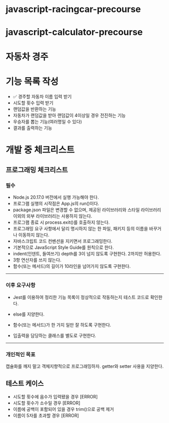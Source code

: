# javascript-racingcar-precourse

# javascript-calculator-precourse

# 자동차 경주

# 기능 목록 작성

- ✅ 경주할 자동차 이름 입력 받기
- 시도할 횟수 입력 받기
- 랜덤값을 반환하는 기능
- 자동차가 랜덤값을 받아 랜덤값이 4이상일 경우 전진하는 기능
- 우승자를 뽑는 기능(여러명일 수 있다)
- 결과를 출력하는 기능

# 개발 중 체크리스트

## 프로그래밍 체크리스트

### 필수

- Node.js 20.17.0 버전에서 실행 가능해야 한다.
- 프로그램 실행의 시작점은 App.js의 run()이다.
- package.json 파일은 변경할 수 없으며, 제공된 라이브러리와 스타일 라이브러리 이외의 외부 라이브러리는 사용하지 않는다.
- 프로그램 종료 시 process.exit()를 호출하지 않는다.
- 프로그래밍 요구 사항에서 달리 명시하지 않는 한 파일, 패키지 등의 이름을 바꾸거나 이동하지 않는다.
- 자바스크립트 코드 컨벤션을 지키면서 프로그래밍한다.
- 기본적으로 JavaScript Style Guide를 원칙으로 한다.
- indent(인덴트, 들여쓰기) depth를 3이 넘지 않도록 구현한다. 2까지만 허용한다.
- 3항 연산자를 쓰지 않는다.
- 함수(또는 메서드)의 길이가 10라인을 넘어가지 않도록 구현한다.

---

### 이후 요구사항

- Jest를 이용하여 정리한 기능 목록이 정상적으로 작동하는지 테스트 코드로 확인한다.

- else를 지양한다.

- 함수(또는 메서드)가 한 가지 일만 잘 하도록 구현한다.

- 입출력을 담당하는 클래스를 별도로 구현한다.

---

### 개인적인 목표

캡슐화를 깨지 말고 객체지향적으로 프로그래밍하자. getter와 setter 사용을 지양한다.

## 테스트 케이스

- 시도할 횟수에 음수가 입력됐을 경우 [ERROR]
- 시도할 횟수가 소수일 경우 [ERROR]
- 이름에 공백이 포함되어 있을 경우 trim()으로 공백 제거
- 이름이 5자를 초과할 경우 [ERROR]
